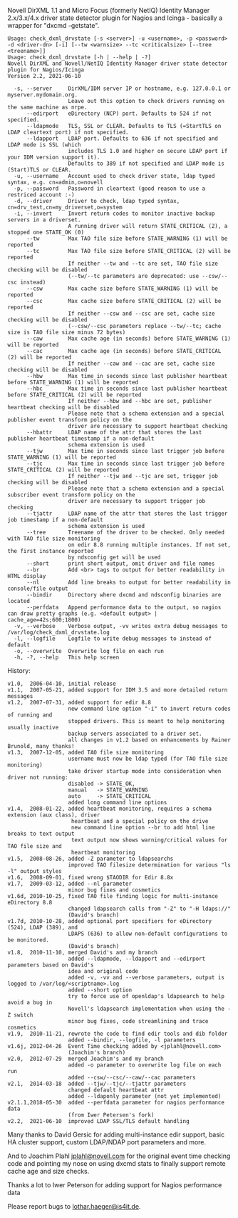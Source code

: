 Novell DirXML 1.1 and Micro Focus (formerly NetIQ) Identity Manager 2.x/3.x/4.x driver state detector plugin for Nagios and Icinga - basically a wrapper for "dxcmd -getstate".


    Usage: check_dxml_drvstate [-s <server>] -u <username>, -p <password> -d <driver-dn> [-i] [--tw <warnsize> --tc <criticalsize> [--tree <treename>]]
    Usage: check_dxml_drvstate [-h | --help | -?]
    Novell DirXML and Novell/NetIQ Identity Manager driver state detector plugin for Nagios/Icinga
    Version 2.2, 2021-06-10
    
      -s, --server     DirXML/IDM server IP or hostname, e.g. 127.0.0.1 or myserver.mydomain.org.
                       Leave out this option to check drivers running on the same machine as nrpe.
          --edirport   eDirectory (NCP) port. Defaults to 524 if not specified.
          --ldapmode   TLS, SSL or CLEAR. Defaults to TLS (=StartTLS on LDAP cleartext port) if not specified.
          --ldapport   LDAP port. Defaults to 636 if not specified and LDAP mode is SSL (which 
                       includes TLS 1.0 and higher on secure LDAP port if your IDM version support it).
                       Defaults to 389 if not specified and LDAP mode is (Start)TLS or CLEAR.
      -u, --username   Account used to check driver state, ldap typed syntax, e.g. cn=admin,o=novell
      -p, --password   Password in cleartext (good reason to use a restriced account :-)
      -d, --driver     Driver to check, ldap typed syntax, cn=drv_test,cn=my_driverset,o=system
      -i, --invert     Invert return codes to monitor inactive backup servers in a driverset.
                       A running driver will return STATE_CRITICAL (2), a stopped one STATE_OK (0)
          --tw         Max TAO file size before STATE_WARNING (1) will be reported
          --tc         Max TAO file size before STATE_CRITICAL (2) will be reported
                       If neither --tw and --tc are set, TAO file size checking will be disabled
                       (--tw/--tc parameters are deprecated: use --csw/--csc instead)
          --csw        Max cache size before STATE_WARNING (1) will be reported
          --csc        Max cache size before STATE_CRITICAL (2) will be reported
                       If neither --csw and --csc are set, cache size checking will be disabled
                       (--csw/--csc parameters replace --tw/--tc; cache size is TAO file size minus 72 bytes)
          --caw        Max cache age (in seconds) before STATE_WARNING (1) will be reported
          --cac        Max cache age (in seconds) before STATE_CRITICAL (2) will be reported
                       If neither --caw and --cac are set, cache size checking will be disabled
          --hbw        Max time in seconds since last publisher heartbeat before STATE_WARNING (1) will be reported
          --hbc        Max time in seconds since last publisher heartbeat before STATE_CRITICAL (2) will be reported
                       If neither --hbw and --hbc are set, publisher heartbeat checking will be disabled
                       Please note that a schema extension and a special publisher event transform policy on the
                       driver are necessary to support heartbeat checking
          --hbattr     LDAP name of the attr that stores the last publisher heartbeat timestamp if a non-default
                       schema extension is used
          --tjw        Max time in seconds since last trigger job before STATE_WARNING (1) will be reported
          --tjc        Max time in seconds since last trigger job before STATE_CRITICAL (2) will be reported
                       If neither --tjw and --tjc are set, trigger job checking will be disabled
                       Please note that a schema extension and a special subscriber event transform policy on the
                       driver are necessary to support trigger job checking
          --tjattr     LDAP name of the attr that stores the last trigger job timestamp if a non-default
                       schema extension is used
          --tree       Treename of the driver to be checked. Only needed with TAO file size monitoring
                       on edir 8.8 running multiple instances. If not set, the first instance reported
                       by ndsconfig get will be used
          --short      print short output, omit driver and file names
          --br         Add <br> tags to output for better readability in HTML display
          --nl         Add line breaks to output for better readability in console/file output
          --bindir     Directory where dxcmd and ndsconfig binaries are located
          --perfdata   Append performance data to the output, so nagios can draw pretty graphs (e.g. <default output> | cache_age=42s;600;1800)
      -v, --verbose    Verbose output, -vv writes extra debug messages to /var/log/check_dxml_drvstate.log
      -l, --logfile    Logfile to write debug messages to instead of default
      -o, --overwrite  Overwrite log file on each run
      -h, -?, --help   This help screen

History:

    v1.0,  2006-04-10, initial release
    v1.1,  2007-05-21, added support for IDM 3.5 and more detailed return messages
    v1.2,  2007-07-31, added support for edir 8.8
                       new command line option "-i" to invert return codes of running and
                       stopped drivers. This is meant to help monitoring usually inactive
                       backup servers associated to a driver set.
                       all changes in v1.2 based on enhancements by Rainer Brunold, many thanks!
    v1.3,  2007-12-05, added TAO file size monitoring
                       username must now be ldap typed (for TAO file size monitoring)
                       take driver startup mode into consideration when driver not running:
                       disabled -> STATE_OK,
                       manual   -> STATE_WARNING
                       auto     -> STATE_CRITICAL
                       added long command line options
    v1.4,  2008-01-22, added heartbeat monitoring, requires a schema extension (aux class), driver
                        heartbeat and a special policy on the drive
                        new command line option --br to add html line breaks to text output
                        text output now shows warning/critical values for TAO file size and
                        heartbeat monitoring
    v1.5,  2008-08-26, added -Z parameter to ldapsearchs
                       improved TAO filesize determination for various "ls -l" output styles
    v1.6,  2008-09-01, fixed wrong $TAODIR for Edir 8.8x
    v1.7,  2009-03-12, added --nl parameter
                       minor bug fixes and cosmetics
    v1.6d, 2010-10-25, fixed TAO file finding logic for multi-instance eDirectory 8.8
                       changed ldapsearch calls from "-Z" to "-H ldaps://"
                       (David's branch)
    v1.7d, 2010-10-28, added optional port specifiers for eDirectory (524), LDAP (389), and
                       LDAPS (636) to allow non-default configurations to be monitored.
                       (David's branch)
    v1.8,  2010-11-10, merged David's and my branch
                       added --ldapmode, --ldapport and --edirport parameters based on David's
                       idea and original code
                       added -v, -vv and --verbose parameters, output is logged to /var/log/<scriptname>.log
                       added --short option
                       try to force use of openldap's ldapsearch to help avoid a bug in
                       Novell's ldapsearch implementation when using the -Z switch
                       minor bug fixes, code streamlining and trace cosmetics
    v1.9,  2010-11-21, rewrote the code to find edir tools and dib folder
                       added --bindir, --logfile, -l parameters
    v1.6j, 2012-04-26  Event Time checking added by <jplahl@novell.com>
                       (Joachim's branch)
    v2.0,  2012-07-29  merged Joachim's and my branch
                       added -o parameter to overwrite log file on each run
                       added --csw/--csc/--caw/--cac parameters
    v2.1,  2014-03-18  added --tjw/--tjc/--tjattr parameters
                       changed default heartbeat attr
                       added --ldaponly parameter (not yet implemented) 
    v2.1.1,2018-05-30  added --perfdata parameter for nagios performance data
                       (from Iwer Petersen's fork)
    v2.2,  2021-06-10  improved LDAP SSL/TLS default handling

Many thanks to David Gersic for adding multi-instance edir support, basic HA cluster support, custom LDAP/NDAP port parameters and more.

And to Joachim Plahl <jplahl@novell.com> for the original event time checking code and pointing my nose on using dxcmd stats to finally support remote cache age and size checks.

Thanks a lot to Iwer Peterson for adding support for Nagios performance data

Please report bugs to <lothar.haeger@is4it.de>.

